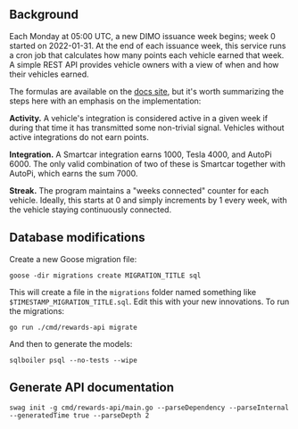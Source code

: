 ## Background

Each Monday at 05:00 UTC, a new DIMO issuance week begins; week 0 started on 2022-01-31. At the end of each issuance week, this service runs a cron job that calculates how many points each vehicle earned that week. A simple REST API provides vehicle owners with a view of when and how their vehicles earned.

The formulas are available on the [docs site](https://docs.dimo.zone/dimo-overview/token/demand-signal), but it's worth summarizing the steps here with an emphasis on the implementation:

**Activity.** A vehicle's integration is considered active in a given week if during that time it has transmitted some non-trivial signal. Vehicles without active integrations do not earn points.

**Integration.** A Smartcar integration earns 1000, Tesla 4000, and AutoPi 6000. The only valid combination of two of these is Smartcar together with AutoPi, which earns the sum 7000.

**Streak.** The program maintains a "weeks connected" counter for each vehicle. Ideally, this starts at 0 and simply increments by 1 every week, with the vehicle staying continuously connected.

## Database modifications

Create a new Goose migration file:
```
goose -dir migrations create MIGRATION_TITLE sql
```
This will create a file in the `migrations` folder named something like `$TIMESTAMP_MIGRATION_TITLE.sql`. Edit this with your new innovations. To run the migrations:
```
go run ./cmd/rewards-api migrate
```
And then to generate the models:
```
sqlboiler psql --no-tests --wipe
```

## Generate API documentation

```
swag init -g cmd/rewards-api/main.go --parseDependency --parseInternal --generatedTime true --parseDepth 2
```
